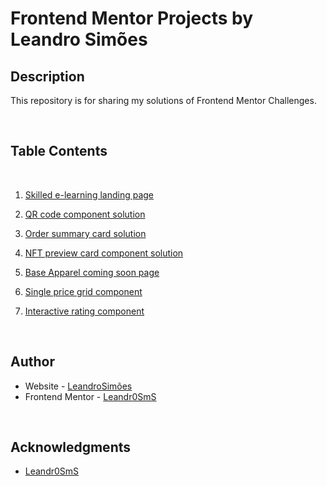 # Frontend Mentor Projects by Leandro Simões

## Description

This repository is for sharing my solutions of Frontend Mentor Challenges.

<br>

## Table Contents

<br>

1. [Skilled e-learning landing page](https://github.com/Leandr0SmS/Frontend-Mentor-Projects/tree/main/skilled-elearning-landing-page)

2. [QR code component solution](https://github.com/Leandr0SmS/Frontend-Mentor-Projects/tree/main/qr-code-component)

3. [Order summary card solution](https://github.com/Leandr0SmS/Frontend-Mentor-Projects/tree/main/order-summary-component-main)

4. [NFT preview card component solution](https://leandr0sms.github.io/Frontend-Mentor-Projects/nft-preview-card-component-main/index.html)

5. [Base Apparel coming soon page](https://github.com/Leandr0SmS/Frontend-Mentor-Projects/tree/main/base-apparel-coming-soon-master)

6. [Single price grid component](https://github.com/Leandr0SmS/Frontend-Mentor-Projects/tree/main/single-price-grid-component-main)

7. [Interactive rating component](https://github.com/Leandr0SmS/Frontend-Mentor-Projects/tree/main/interactive-rating-component-main)

<br>

## Author

- Website - [LeandroSimões](https://www.your-site.com)
- Frontend Mentor - [Leandr0SmS](https://www.frontendmentor.io/profile/Leandr0SmS)

<br>

## Acknowledgments

* [Leandr0SmS](https://www.frontendmentor.io/profile/Leandr0SmS)

